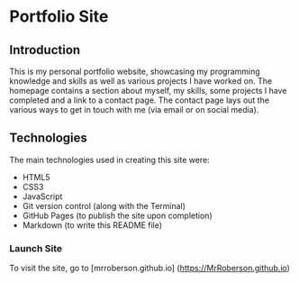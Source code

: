 # Portfolio Site

## Introduction
This is my personal portfolio website, showcasing my programming knowledge and skills as well as various projects I have worked on. The homepage contains a section about myself, my skills, some projects I have completed and a link to a contact page. The contact page lays out the various ways to get in touch with me (via email or on social media).

## Technologies
The main technologies used in creating this site were:
 - HTML5
 - CSS3
 - JavaScript
 - Git version control (along with the Terminal)
 - GitHub Pages (to publish the site upon completion)
 - Markdown (to write this README file)

### Launch Site
To visit the site, go to [mrroberson.github.io] (https://MrRoberson.github.io)
